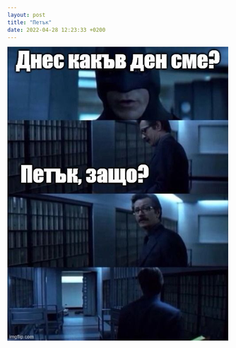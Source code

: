 ```yaml
---
layout: post
title: "Петък"
date: 2022-04-28 12:23:33 +0200
---
```

![Петък](/assets/images/friday.jfif)